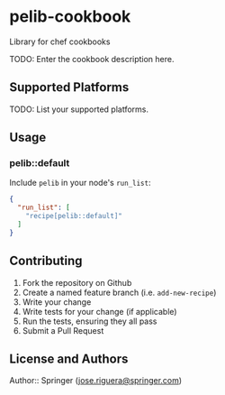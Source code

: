 # pelib-cookbook

Library for chef cookbooks

TODO: Enter the cookbook description here.

## Supported Platforms

TODO: List your supported platforms.

## Usage

### pelib::default

Include `pelib` in your node's `run_list`:

```json
{
  "run_list": [
    "recipe[pelib::default]"
  ]
}
```

## Contributing

1. Fork the repository on Github
2. Create a named feature branch (i.e. `add-new-recipe`)
3. Write your change
4. Write tests for your change (if applicable)
5. Run the tests, ensuring they all pass
6. Submit a Pull Request

## License and Authors

Author:: Springer (<jose.riguera@springer.com>)

